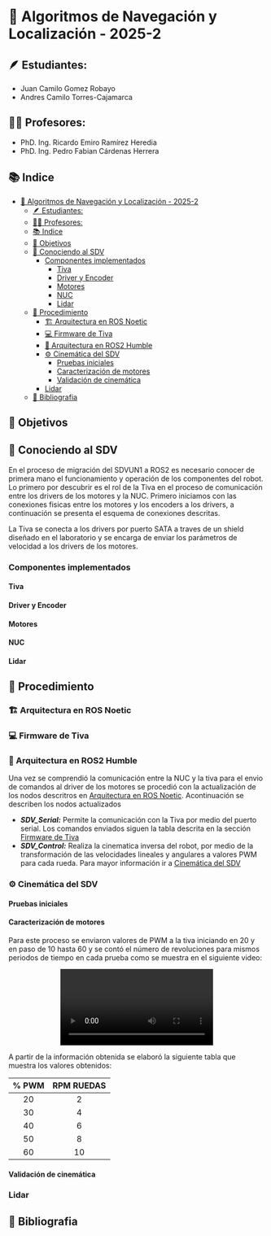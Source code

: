 # 📡 Algoritmos de Navegación y Localización - 2025-2

## 🪶 Estudiantes:
* Juan Camilo Gomez Robayo
* Andres Camilo Torres-Cajamarca

## 👨‍🏫 Profesores:
* PhD. Ing. Ricardo Emiro Ramírez Heredia
* PhD. Ing. Pedro Fabian Cárdenas Herrera

## 📚 Indice

- [📡 Algoritmos de Navegación y Localización - 2025-2](#-algoritmos-de-navegación-y-localización---2025-2)
  - [🪶 Estudiantes:](#-estudiantes)
  - [👨‍🏫 Profesores:](#-profesores)
  - [📚 Indice](#-indice)
  - [🎯 Objetivos](#-objetivos)
  - [🚗 Conociendo al SDV](#-conociendo-al-sdv)
    - [Componentes implementados](#componentes-implementados)
      - [Tiva](#tiva)
      - [Driver y Encoder](#driver-y-encoder)
      - [Motores](#motores)
      - [NUC](#nuc)
      - [Lidar](#lidar)
  - [🔢 Procedimiento](#-procedimiento)
    - [🏗️ Arquitectura en ROS Noetic](#️-arquitectura-en-ros-noetic)
    - [💻 Firmware de Tiva](#-firmware-de-tiva)
    - [🤖 Arquitectura en ROS2 Humble](#-arquitectura-en-ros2-humble)
    - [⚙️ Cinemática del SDV](#️-cinemática-del-sdv)
      - [Pruebas iniciales](#pruebas-iniciales)
      - [Caracterización de motores](#caracterización-de-motores)
      - [Validación de cinemática](#validación-de-cinemática)
    - [Lidar](#lidar-1)
  - [📖 Bibliografia](#-bibliografia)


## 🎯 Objetivos

## 🚗 Conociendo al SDV

En el proceso de migración del SDVUN1 a ROS2 es necesario conocer de primera mano el funcionamiento y operación de los componentes del robot. Lo primero por descubrir es el rol de la Tiva en el proceso de comunicación entre los drivers de los motores y la NUC.
Primero iniciamos con las conexiones fisicas entre los motores y los encoders a los drivers, a continuación se presenta el esquema de conexiones descritas.

La Tiva se conecta a los drivers por puerto SATA a traves de un shield diseñado en el laboratorio y se encarga de enviar los parámetros de velocidad a los drivers de los motores.

###  Componentes implementados 

#### Tiva

<!---Poner informacion del LaunchPad--->

#### Driver y Encoder

<!---Poner informacion del driver--->

#### Motores

<!---Poner informacion de los motores--->

#### NUC

<!---Poner informacion de la NUC y sus caracteristicas de hardware--->

#### Lidar

<!--Informacion general del lidar-->

## 🔢 Procedimiento

### 🏗️ Arquitectura en ROS Noetic

<!---Mostrar RQT de ROS1--->

### 💻 Firmware de Tiva

<!--Informacion general del firmware-->

### 🤖 Arquitectura en ROS2 Humble

Una vez se comprendió la comunicación entre la NUC y la tiva para el envio de comandos al driver de los motores se procedió con la actualización de los nodos descritros en [Arquitectura en ROS Noetic](#arquitectura-en-ros-noetic). Acontinuación se describen los nodos actualizados

* **_SDV_Serial:_**  Permite la comunicación con la Tiva por medio del puerto serial. Los comandos enviados siguen la tabla descrita en la sección [Firmware de Tiva](#firmware-de-tiva)
* **_SDV_Control:_**  Realiza la cinematica inversa del robot, por medio de la transformación de las velocidades lineales y angulares a valores PWM para cada rueda. Para mayor información ir a [Cinemática del SDV](#Cinematica-SDV)

### ⚙️ Cinemática del SDV

#### Pruebas iniciales

<!---Poner resultados de la cinematica con uso de ROS1--->

#### Caracterización de motores

Para este proceso se enviaron valores de PWM a la tiva iniciando en 20 y en paso de 10 hasta 60 y se contó el número de revoluciones para mismos periodos de tiempo en cada prueba como se muestra en el siguiente video:

<div align ='center'>
   <video src='https://github.com/user-attachments/assets/3671fbed-32fd-4de0-80da-c60e88005442'>
</div>

A partir de la información obtenida se elaboró la siguiente tabla que muestra los valores obtenidos:
<div align ='center'>
   
| % PWM | RPM RUEDAS | 
|    :---:     |     :---:     |  
| 20   | 2    | 
| 30   | 4    | 
| 40   | 6    |
| 50   | 8    |
| 60   | 10   |

</div>

<!---Colocar la regresión lineal-->

#### Validación de cinemática

<!---Calculos de cinematica para comprobar velocidad lineal y angular-->

### Lidar

<!--Conexion con ROS2 y pruebas generales-->

## 📖 Bibliografia

